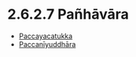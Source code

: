 

# 2.6.2.7 Pañhāvāra

* [Paccayacatukka](2.6.2.7/Paccayacatukka.md)
* [Paccanīyuddhāra](2.6.2.7/Paccaniyuddhara.md)



